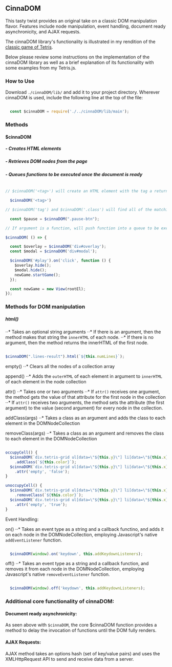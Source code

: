 ## CinnaDOM

This tasty twist provides an original take on a classic DOM
manipulation flavor. Features include node manipulation, event handling,
document ready asynchronicity, and AJAX requests.

The cinnaDOM library's functionality is illustrated in my rendition
of the [classic game of Tetris][live].

[live]: https://guitar71989.github.io/Tetris.js/

Below please review some instructions on the implementation of the
cinnaDOM library as well as a brief explanation of its functionality with
some examples from my Tetris.js.

### How to Use

Download `./cinnaDOM/lib/` and add it to your project directory. Wherever cinnaDOM is used, include the following line at the top of the file:

```javascript

  const $cinnaDOM = require('./../cinnaDOM/lib/main');

```

### Methods

#### $cinnaDOM
#####   - Creates HTML elements
#####   - Retrieves DOM nodes from the page
#####   - Queues functions to be executed once the document is ready

```javascript

// $cinnaDOM('<tag>') will create an HTML element with the tag a return a DOMNodeCollection object, employing Javascript's native document.createElement() function.

  $cinnaDOM('<tag>')

// $cinnaDOM('tag') and $cinnaDOM('.class') will find all of the matching nodes already on the DOM and create a new DOMNodeCollection object, employing Javascript's native querySelectorAll() function.

  const $pause = $cinnaDOM(".pause-btn");

// If argument is a function, will push function into a queue to be executed on `document` `ready`

$cinnaDOM( () => {

  const $overlay = $cinnaDOM('div#overlay');
  const $modal = $cinnaDOM('div#modal');

  $cinnaDOM('#play').on('click', function () {
    $overlay.hide();
    $modal.hide();
    newGame.startGame();
  });

  const newGame = new View(rootEl);
});

```

### Methods for DOM manipulation

##### html()
  ⋅⋅* Takes an optional string arguments
  ⋅⋅* If there is an argument, then the method makes that string the `innerHTML` of each node.
  ⋅⋅* If there is no argument, then the method returns the innerHTML of the first node.

  ```javascript

  $cinnaDOM(".lines-result").html(`${this.numLines}`);

  ```

  empty()
  ⋅⋅* Clears all the nodes of a collection array

  append()
  ⋅⋅* Adds the `outerHTML` of each element in argument to `innerHTML` of each element in the node collection

  attr()
  ⋅⋅* Takes one or two arguments
  ⋅⋅* If `attr()` receives one argument, the method gets the value of that attribute for the first node in the collection
  ⋅⋅* If `attr()` receives two arguments, the method sets the attribute (the first argument) to the value (second argument) for every node in the collection.

  addClass(args)
  ⋅⋅* Takes a class as an argument and adds the class to each element in the DOMNodeCollection



  removeClass(args)
  ⋅⋅* Takes a class as an argument and removes the class to each element in the DOMNodeCollection

  ```javascript

  occupyCell() {
    $cinnaDOM(`div.tetris-grid ul[data=\"${this.y}\"] li[data=\"${this.x}\"]`)
      .addClass(`${this.color}`);
    $cinnaDOM(`div.tetris-grid ul[data=\"${this.y}\"] li[data=\"${this.x}\"]`)
      .attr('empty', 'false');
  }

  unoccupyCell() {
    $cinnaDOM(`div.tetris-grid ul[data=\"${this.y}\"] li[data=\"${this.x}\"]`)
      .removeClass(`${this.color}`);
    $cinnaDOM(`div.tetris-grid ul[data=\"${this.y}\"] li[data=\"${this.x}\"]`)
      .attr('empty', 'true');
  }

  ```

Event Handling:

  on()
  ⋅⋅* Takes an event type as a string and a callback functino, and adds it on each node in the DOMNodeCollection, employing  Javascript's native `addEventListener` function.

  ```javascript

    $cinnaDOM(window).on('keydown', this.addKeydownListeners);

  ```

  off()
  ⋅⋅* Takes an event type as a string and a callback function, and removes it from each node in the DOMNodeCollection, employing  Javascript's native `removeEventListener` function.

  ```javascript

    $cinnaDOM(window).off('keydown', this.addKeydownListeners);

  ```

### Additional core functionality of cinnaDOM:

#### Document ready asynchronicity:

As seen above with `$cinnaDOM`, the core $cinnaDOM function provides a method to delay the invocation
of functions until the DOM fully renders.

#### AJAX Requests:

AJAX method takes an options hash (set of key/value pairs) and uses
the XMLHttpRequest API to send and receive data from a server.
